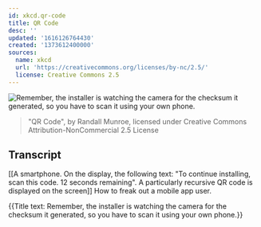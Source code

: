 ```yaml
---
id: xkcd.qr-code
title: QR Code
desc: ''
updated: '1616126764430'
created: '1373612400000'
sources:
  name: xkcd
  url: 'https://creativecommons.org/licenses/by-nc/2.5/'
  license: Creative Commons 2.5
---
```

![Remember, the installer is watching the camera for the checksum it generated, so you have to scan it using your own phone.](https://imgs.xkcd.com/comics/qr_code.png)
> "QR Code", by Randall Munroe, licensed under Creative Commons Attribution-NonCommercial 2.5 License

## Transcript
[[A smartphone.  On the display, the following text: "To continue installing, scan this code. 12 seconds remaining".  A particularly recursive QR code is displayed on the screen]]
How to freak out a mobile app user.

{{Title text: Remember, the installer is watching the camera for the checksum it generated, so you have to scan it using your own phone.}}
